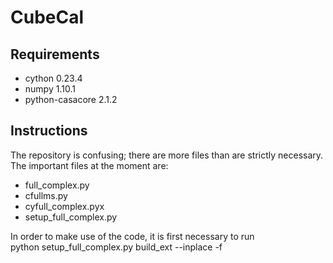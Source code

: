 # CubeCal

## Requirements

* cython 0.23.4
* numpy 1.10.1
* python-casacore 2.1.2

## Instructions

The repository is confusing; there are more files than are strictly necessary.  
The important files at the moment are:

* full_complex.py
* cfullms.py
* cyfull_complex.pyx
* setup\_full\_complex.py

In order to make use of the code, it is first necessary to run  
python setup_full_complex.py build_ext --inplace -f


